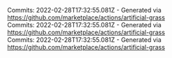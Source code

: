 Commits: 2022-02-28T17:32:55.081Z - Generated via https://github.com/marketplace/actions/artificial-grass
<br>
Commits: 2022-02-28T17:32:55.081Z - Generated via https://github.com/marketplace/actions/artificial-grass
<br>
Commits: 2022-02-28T17:32:55.081Z - Generated via https://github.com/marketplace/actions/artificial-grass
<br>

